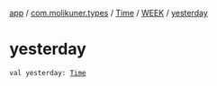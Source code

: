 [app](../../../index.md) / [com.molikuner.types](../../index.md) / [Time](../index.md) / [WEEK](index.md) / [yesterday](./yesterday.md)

# yesterday

`val yesterday: `[`Time`](../index.md)